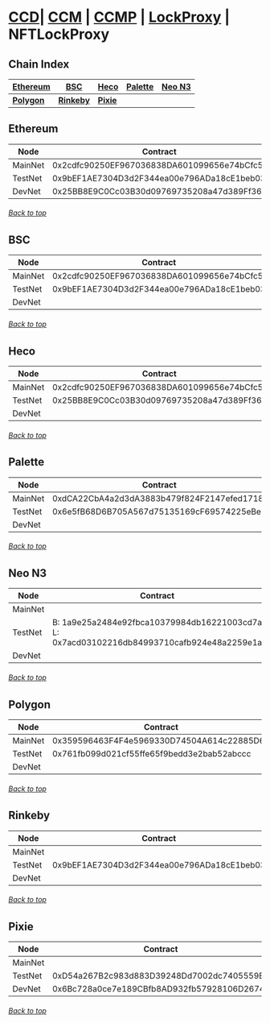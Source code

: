 <a id="menu"></a>

# [CCD](CCD.md)| [CCM](CCM.md) | [CCMP](CCMP.md) | [LockProxy](LockProxy.md) | NFTLockProxy

## Chain Index

| **[Ethereum](NFTLockProxy.md#Ethereum)**  | **[BSC](NFTLockProxy.md#BSC)**         | **[Heco](NFTLockProxy.md#HECO)**    | **[Palette](NFTLockProxy.md#Palette)**   | **[Neo N3](NFTLockProxy.md#Neo-N3)**   |
|-------------------------------------------|----------------------------------------|-------------------------------------|------------------------------------------|----------------------------------------|
| **[Polygon](NFTLockProxy.md#Polygon)**    | **[Rinkeby](NFTLockProxy.md#Rinkeby)** | **[Pixie](NFTLockProxy.md#Pixie)**  |


## Ethereum <a id="Ethereum"></a>
| Node    | Contract                                    |
|---------|---------------------------------------------|
| MainNet | 0x2cdfc90250EF967036838DA601099656e74bCfc5  |
| TestNet | 0x9bEF1AE7304D3d2F344ea00e796ADa18cE1beb03  |
| DevNet  | 0x25BB8E9C0Cc03B30d09769735208a47d389Ff36c  |
###### [Back to top](NFTLockProxy.md#menu)


## BSC <a id="BSC"></a>
| Node    | Contract                                    |
|---------|---------------------------------------------|
| MainNet | 0x2cdfc90250EF967036838DA601099656e74bCfc5  |
| TestNet | 0x9bEF1AE7304D3d2F344ea00e796ADa18cE1beb03  |
| DevNet  |                                             |
###### [Back to top](NFTLockProxy.md#menu)

## Heco <a id="HECO"></a>
| Node    | Contract                                    |
|---------|---------------------------------------------|
| MainNet | 0x2cdfc90250EF967036838DA601099656e74bCfc5  |
| TestNet | 0x25BB8E9C0Cc03B30d09769735208a47d389Ff36c  |
| DevNet  |                                             |
###### [Back to top](NFTLockProxy.md#menu)

## Palette <a id="Palette"></a>
| Node    | Contract                                    |
|---------|---------------------------------------------|
| MainNet | 0xdCA22CbA4a2d3dA3883b479f824F2147efed1718  |
| TestNet | 0x6e5fB68D6B705A567d75135169cF69574225eBe6  |
| DevNet  |                                             |
###### [Back to top](NFTLockProxy.md#menu)


## Neo N3 <a id="Neo-N3"></a>
| Node    | Contract                                                                                       |
|---------|------------------------------------------------------------------------------------------------|
| MainNet |                                                                                                |
| TestNet | B: 1a9e25a2484e92fbca10379984db16221003cd7a<br> L: 0x7acd03102216db84993710cafb924e48a2259e1a  |
| DevNet  |                                                                                                |
###### [Back to top](NFTLockProxy.md#menu)


## Polygon <a id="Polygon"></a>
| Node    | Contract                                    |
|---------|---------------------------------------------|
| MainNet | 0x359596463F4F4e5969330D74504A614c22885D62  |
| TestNet | 0x761fb099d021cf55ffe65f9bedd3e2bab52abccc  |
| DevNet  |                                             |
###### [Back to top](NFTLockProxy.md#menu)



## Rinkeby <a id="Rinkeby"></a>
| Node    | Contract                                    |
|---------|---------------------------------------------|
| MainNet |                                             |
| TestNet | 0x9bEF1AE7304D3d2F344ea00e796ADa18cE1beb03  |
| DevNet  |                                             |
###### [Back to top](NFTLockProxy.md#menu)


## Pixie <a id="Pixie"></a>

| Node    | Contract                                    |
|---------|---------------------------------------------|
| MainNet |                                             |
| TestNet | 0xD54a267B2c983d883D39248Dd7002dc7405559E0  |
| DevNet  | 0x6Bc728a0ce7e189CBfb8AD932fb57928106D2674  |
###### [Back to top](NFTLockProxy.md#menu)



